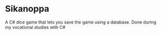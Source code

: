 # Sikanoppa
 A C# dice game that lets you save the game using a database. Done during my vocational studies with C#
